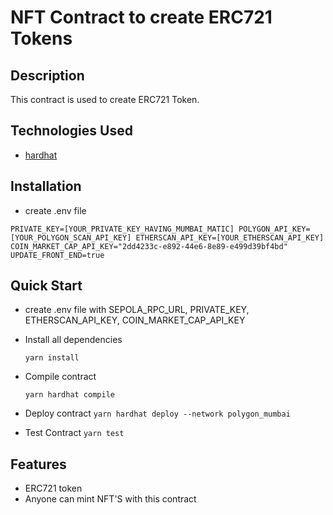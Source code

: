 # NFT Contract to create ERC721 Tokens

## Description

This contract is used to create ERC721 Token.

## Technologies Used

- [hardhat](https://hardhat.org/docs)

## Installation

- create .env file

`PRIVATE_KEY=[YOUR_PRIVATE_KEY_HAVING_MUMBAI_MATIC]
POLYGON_API_KEY=[YOUR_POLYGON_SCAN_API_KEY]
ETHERSCAN_API_KEY=[YOUR_ETHERSCAN_API_KEY]
COIN_MARKET_CAP_API_KEY="2dd4233c-e892-44e6-8e89-e499d39bf4bd"
UPDATE_FRONT_END=true`

## Quick Start

- create .env file with SEPOLA_RPC_URL, PRIVATE_KEY, ETHERSCAN_API_KEY, COIN_MARKET_CAP_API_KEY

- Install all dependencies

  `yarn install`

- Compile contract

  `yarn hardhat compile`

- Deploy contract
  `yarn hardhat deploy --network polygon_mumbai`

- Test Contract
  `yarn test`

## Features

- ERC721 token
- Anyone can mint NFT'S with this contract

